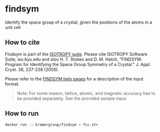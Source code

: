 # findsym

Identify the space group of a crystal, given the positions of the atoms in a unit cell

## How to cite

Findsym is part of the [ISOTROPY suite](http://stokes.byu.edu/iso/findsym.php). Please
cite ISOTROPY Software Suite, iso.byu.edu and also H. T. Stokes and D. M. Hatch, "FINDSYM: Program for Identifying the Space Group Symmetry of a Crystal." J. Appl. Cryst. 38, 237-238 (2005).

Please refer to the [FINDSYM help pages](http://stokes.byu.edu/iso/findsymhelp.php) for a description of the input format.

> Note: For some reason, lattice, atomic, and magnetic accuracy has to be provided separately. See the provided sample input.

## How to run

```bash
docker run -i kramergroup/findsym < fcc.str
```
